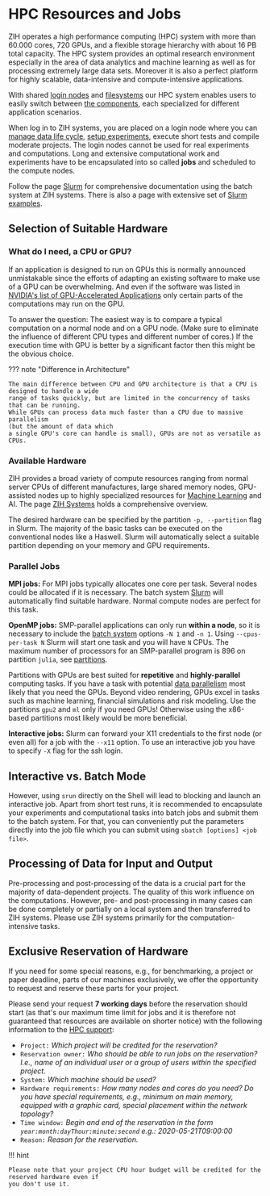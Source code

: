 # HPC Resources and Jobs

ZIH operates a high performance computing (HPC) system with more than 60.000 cores, 720 GPUs, and a
flexible storage hierarchy with about 16 PB total capacity. The HPC system provides an optimal
research environment especially in the area of data analytics and machine learning as well as for
processing extremely large data sets. Moreover it is also a perfect platform for highly scalable,
data-intensive and compute-intensive applications.

With shared [login nodes](#login-nodes) and [filesystems](../data_lifecycle/file_systems.md) our
HPC system enables users to easily switch between [the components](hardware_overview.md), each
specialized for different application scenarios.

When log in to ZIH systems, you are placed on a login node where you can
[manage data life cycle](../data_lifecycle/overview.md),
[setup experiments](../data_lifecycle/experiments.md),
execute short tests and compile moderate projects. The login nodes cannot be used for real
experiments and computations. Long and extensive computational work and experiments have to be
encapsulated into so called **jobs** and scheduled to the compute nodes.

Follow the page [Slurm](slurm.md) for comprehensive documentation using the batch system at
ZIH systems. There is also a page with extensive set of [Slurm examples](slurm_examples.md).

## Selection of Suitable Hardware

### What do I need, a CPU or GPU?

If an application is designed to run on GPUs this is normally announced unmistakable since the
efforts of adapting an existing software to make use of a GPU can be overwhelming.
And even if the software was listed in [NVIDIA's list of GPU-Accelerated Applications](https://www.nvidia.com/content/dam/en-zz/Solutions/Data-Center/tesla-product-literature/gpu-applications-catalog.pdf)
only certain parts of the computations may run on the GPU.

To answer the question: The easiest way is to compare a typical computation
on a normal node and on a GPU node. (Make sure to eliminate the influence of different
CPU types and different number of cores.) If the execution time with GPU is better
by a significant factor then this might be the obvious choice.

??? note "Difference in Architecture"

    The main difference between CPU and GPU architecture is that a CPU is designed to handle a wide
    range of tasks quickly, but are limited in the concurrency of tasks that can be running.
    While GPUs can process data much faster than a CPU due to massive parallelism
    (but the amount of data which
    a single GPU's core can handle is small), GPUs are not as versatile as CPUs.

### Available Hardware

ZIH provides a broad variety of compute resources ranging from normal server CPUs of different
manufactures, large shared memory nodes, GPU-assisted nodes up to highly specialized resources for
[Machine Learning](../software/machine_learning.md) and AI.
The page [ZIH Systems](hardware_overview.md) holds a comprehensive overview.

The desired hardware can be specified by the partition `-p, --partition` flag in Slurm.
The majority of the basic tasks can be executed on the conventional nodes like a Haswell. Slurm will
automatically select a suitable partition depending on your memory and GPU requirements.

### Parallel Jobs

**MPI jobs:** For MPI jobs typically allocates one core per task. Several nodes could be allocated
if it is necessary. The batch system [Slurm](slurm.md) will automatically find suitable hardware.
Normal compute nodes are perfect for this task.

**OpenMP jobs:** SMP-parallel applications can only run **within a node**, so it is necessary to
include the [batch system](slurm.md) options `-N 1` and `-n 1`. Using `--cpus-per-task N` Slurm will
start one task and you will have `N` CPUs. The maximum number of processors for an SMP-parallel
program is 896 on partition `julia`, see [partitions](partitions_and_limits.md).

Partitions with GPUs are best suited for **repetitive** and **highly-parallel** computing tasks. If
you have a task with potential [data parallelism](../software/gpu_programming.md) most likely that
you need the GPUs.  Beyond video rendering, GPUs excel in tasks such as machine learning, financial
simulations and risk modeling. Use the partitions `gpu2` and `ml` only if you need GPUs! Otherwise
using the x86-based partitions most likely would be more beneficial.

**Interactive jobs:** Slurm can forward your X11 credentials to the first node (or even all) for a job
with the `--x11` option. To use an interactive job you have to specify `-X` flag for the ssh login.

## Interactive vs. Batch Mode

However, using `srun` directly on the Shell will lead to blocking and launch an interactive job.
Apart from short test runs, it is recommended to encapsulate your experiments and computational
tasks into batch jobs and submit them to the batch system. For that, you can conveniently put the
parameters directly into the job file which you can submit using `sbatch [options] <job file>`.

## Processing of Data for Input and Output

Pre-processing and post-processing of the data is a crucial part for the majority of data-dependent
projects. The quality of this work influence on the computations. However, pre- and post-processing
in many cases can be done completely or partially on a local system and then transferred to ZIH
systems. Please use ZIH systems primarily for the computation-intensive tasks.

## Exclusive Reservation of Hardware

If you need for some special reasons, e.g., for benchmarking, a project or paper deadline, parts of
our machines exclusively, we offer the opportunity to request and reserve these parts for your
project.

Please send your request **7 working days** before the reservation should start (as that's our
maximum time limit for jobs and it is therefore not guaranteed that resources are available on
shorter notice) with the following information to the
[HPC support](mailto:hpcsupport@zih.tu-dresden.de?subject=Request%20for%20a%20exclusive%20reservation%20of%20hardware&body=Dear%20HPC%20support%2C%0A%0AI%20have%20the%20following%20request%20for%20a%20exclusive%20reservation%20of%20hardware%3A%0A%0AProject%3A%0AReservation%20owner%3A%0ASystem%3A%0AHardware%20requirements%3A%0ATime%20window%3A%20%3C%5Byear%5D%3Amonth%3Aday%3Ahour%3Aminute%20-%20%5Byear%5D%3Amonth%3Aday%3Ahour%3Aminute%3E%0AReason%3A):

- `Project:` *Which project will be credited for the reservation?*
- `Reservation owner:` *Who should be able to run jobs on the
  reservation? I.e., name of an individual user or a group of users
  within the specified project.*
- `System:` *Which machine should be used?*
- `Hardware requirements:` *How many nodes and cores do you need? Do
  you have special requirements, e.g., minimum on main memory,
  equipped with a graphic card, special placement within the network
  topology?*
- `Time window:` *Begin and end of the reservation in the form
  `year:month:dayThour:minute:second` e.g.: 2020-05-21T09:00:00*
- `Reason:` *Reason for the reservation.*

!!! hint

    Please note that your project CPU hour budget will be credited for the reserved hardware even if
    you don't use it.
